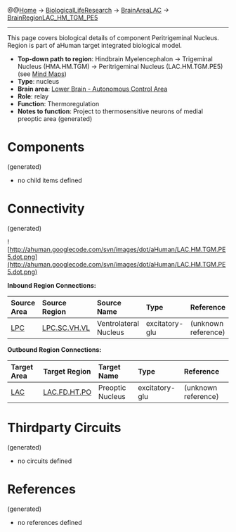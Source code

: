 @@[Home](Home.md) -> [BiologicalLifeResearch](BiologicalLifeResearch.md) -> [BrainAreaLAC](BrainAreaLAC.md) -> [BrainRegionLAC\_HM\_TGM\_PE5](BrainRegionLAC_HM_TGM_PE5.md)

---


This page covers biological details of component Peritrigeminal Nucleus.
Region is part of aHuman target integrated biological model.

  * **Top-down path to region**: Hindbrain Myelencephalon -> Trigeminal Nucleus (HMA.HM.TGM) -> Peritrigeminal Nucleus (LAC.HM.TGM.PE5) (see [Mind Maps](OverallMindMaps.md))
  * **Type**: nucleus
  * **Brain area**: [Lower Brain - Autonomous Control Area](BrainAreaLAC.md)
  * **Role**: relay
  * **Function**: Thermoregulation
  * **Notes to function**: Project to thermosensitive neurons of medial preoptic area
(generated)
# Components #
(generated)


  * no child items defined

# Connectivity #
(generated)


![http://ahuman.googlecode.com/svn/images/dot/aHuman/LAC.HM.TGM.PE5.dot.png](http://ahuman.googlecode.com/svn/images/dot/aHuman/LAC.HM.TGM.PE5.dot.png)

**Inbound Region Connections:**

| **Source Area** | **Source Region** | **Source Name** | **Type** | **Reference** |
|:----------------|:------------------|:----------------|:---------|:--------------|
| [LPC](BrainAreaLPC.md) | [LPC.SC.VH.VL](BrainRegionLPC_SC_VH_VL.md) | Ventrolateral Nucleus | excitatory-glu | (unknown reference) |

**Outbound Region Connections:**

| **Target Area** | **Target Region** | **Target Name** | **Type** | **Reference** |
|:----------------|:------------------|:----------------|:---------|:--------------|
| [LAC](BrainAreaLAC.md) | [LAC.FD.HT.PO](BrainRegionLAC_FD_HT_PO.md) | Preoptic Nucleus | excitatory-glu | (unknown reference) |

# Thirdparty Circuits #
(generated)

  * no circuits defined

# References #
(generated)

  * no references defined
